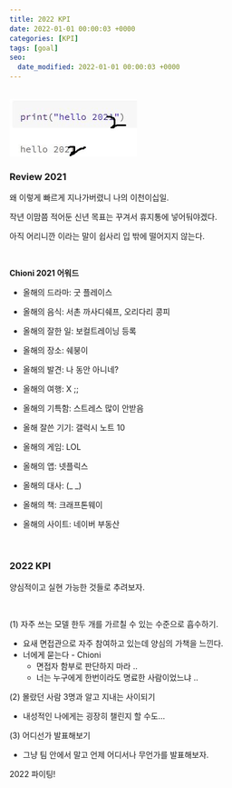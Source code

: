 ```yaml
---
title: 2022 KPI
date: 2022-01-01 00:00:03 +0000
categories: [KPI]
tags: [goal]
seo:
  date_modified: 2022-01-01 00:00:03 +0000
---
```


<br/>

<img src="/assets/img/chat/kpi2022.jpg">

### <b>Review 2021</b>

왜 이렇게 빠르게 지나가버렸니 나의 이천이십일.  

작년 이맘쯤 적어둔 신년 목표는 꾸겨서 휴지통에 넣어둬야겠다.  

아직 어리니깐 이라는 말이 쉽사리 입 밖에 떨어지지 않는다.

<br/>

**Chioni 2021 어워드**  

- 올해의 드라마: 굿 플레이스  

- 올해의 음식: 서촌 까사디쉐프, 오리다리 콩피  

- 올해의 잘한 일: 보컬트레이닝 등록  
- 올해의 장소: 쉐붕이
- 올해의 발견: 나 동안 아니네?   
- 올해의 여행: X ;;  
- 올해의 기특함: 스트레스 많이 안받음  
- 올해 잘쓴 기기: 갤럭시 노트 10  
- 올해의 게임: LOL  
- 올해의 앱: 넷플릭스  
- 올해의 대사: (_ _)  
- 올해의 책: 크래프톤웨이  
- 올해의 사이트: 네이버 부동산  

<br/>

### **2022 KPI**  

양심적이고 실현 가능한 것들로 추려보자.  

<br/>

(1) 자주 쓰는 모델 한두 개를 가르칠 수 있는 수준으로 흡수하기. 

- 요새 면접관으로 자주 참여하고 있는데 양심의 가책을 느낀다.  
- 너에게 묻는다 - Chioni  
  - 면접자 함부로 판단하지 마라 ..
  - 너는 누구에게 한번이라도 명료한 사람이었느냐 ..  



(2) 몰랐던 사람 3명과 알고 지내는 사이되기  

- 내성적인 나에게는 굉장히 챌린지 할 수도...  



(3) 어디선가 발표해보기

- 그냥 팀 안에서 말고 언제 어디서나 무언가를 발표해보자.  




2022 파이팅!

